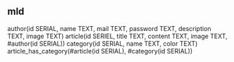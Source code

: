## mld ##

author(id SERIAL, name TEXT, mail TEXT, password TEXT, description TEXT, image TEXT)
article(id SERIEL, title TEXT, content TEXT, image TEXT, #author(id SERIAL))
category(id SERIAL, name TEXT, color TEXT)
article_has_category(#article(id SERIAL), #category(id SERIAL))